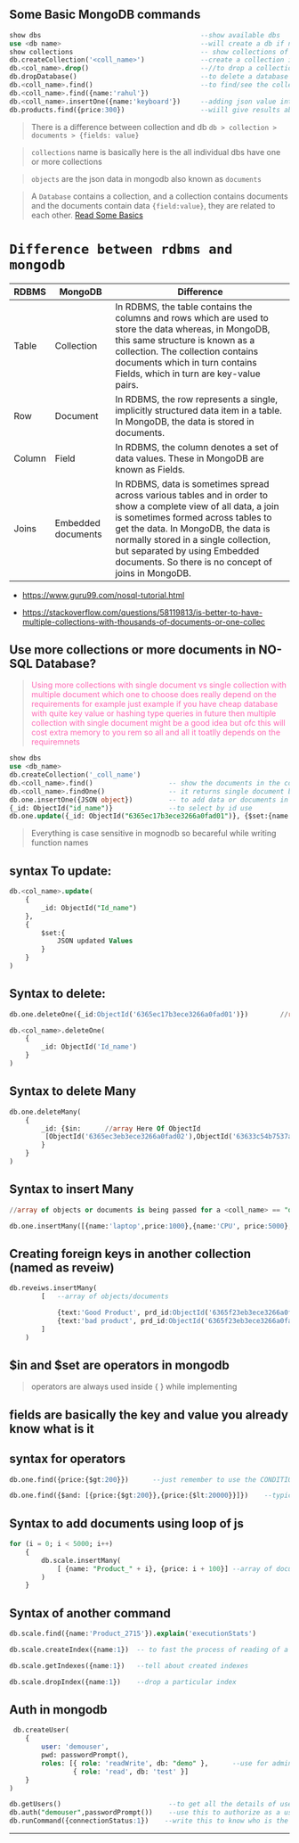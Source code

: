 ## Some Basic MongoDB commands
```SQL
show dbs                                        --show available dbs 
use <db name>                                   --will create a db if not availabe otherwise switched
show collections                                -- show collections of that db
db.createCollection('<coll_name>')              --create a collection in the database
db.<col_name>.drop()		                    --//to drop a collection
db.dropDatabase()                               --to delete a database 
db.<coll_name>.find()                           --to find/see the collection specified/all data  
db.<coll_name>.find({name:'rahul'})  
db.<coll_name>.insertOne({name:'keyboard'})		--adding json value into collection as a document
db.products.find({price:300})		            --wiill give results about the document objects which have price value 300
```

> There is a difference between collection and db 
`db > collection > documents > {fields: value} `
 
> `collections` name is basically here is the all individual dbs have one or more collections 

> `objects` are the json data in mongodb also known as `documents`

> A `Database` contains a collection, and a collection contains documents and the documents contain data `{field:value}`, they are related to each other. 
[Read Some Basics](https://www.guru99.com/what-is-mongodb.html)


# `Difference between rdbms and mongodb`

| RDBMS	    | MongoDB	         |    Difference
|-----------|--------------------|-----------------------------------------
| Table	    | Collection	     |    In RDBMS, the table contains the columns and rows which are used to store the data whereas, in MongoDB, this same structure is known as a collection. The collection contains documents which in turn contains Fields, which in turn are key-value pairs.
| Row	    | Document	         |    In RDBMS, the row represents a single, implicitly structured data item in a table. In MongoDB, the data is stored in documents.
| Column    | Field	             |    In RDBMS, the column denotes a set of data values. These in MongoDB are known as Fields.
| Joins	    | Embedded documents |	  In RDBMS, data is sometimes spread across various tables and in order to show a complete view of all data, a join is sometimes formed across tables to get the data. In MongoDB, the data is normally stored in a single collection, but separated by using Embedded documents. So there is no concept of joins in MongoDB.

- https://www.guru99.com/nosql-tutorial.html

- https://stackoverflow.com/questions/58119813/is-better-to-have-multiple-collections-with-thousands-of-documents-or-one-collec

## Use more collections or more documents in NO-SQL Database?
> <p style="color:hotpink;">Using more collections with single document vs single collection with multiple document which one to choose does really depend on the requirements for example just example if you have cheap database with quite key value or hashing type queries in future then multiple collection with single document might be a good idea but ofc this will cost extra memory to you rem so all and all it toatlly depends on the requiremnets </p>

```SQL
show dbs
use <db_name>
db.createCollection('_coll_name')
db.<coll_name>.find()		            -- show the documents in the collections and also to filter the results that we need like {price:350}	//it returns multiple documents
db.<coll_name>.findOne() 		        -- it returns single document basically object       //to enter some query inside use {} json in side ()
db.one.insertOne({JSON object})		    -- to add data or documents in the collection
{_id: ObjectId("id_name")}              --to select by id use 
db.one.update({_id: ObjectId("6365ec17b3ece3266a0fad01")}, {$set:{name:'TV', price:200}})   //to update value
```
> Everything is case sensitive in mognodb so becareful while writing function names

## syntax To update:
```SQL
db.<col_name>.update(
    {
        _id: ObjectId("Id_name")
    },
    {
        $set:{
            JSON updated Values
        }
    }
)
```
## Syntax to delete: 
```SQL
db.one.deleteOne({_id:ObjectId('6365ec17b3ece3266a0fad01')})        //real example 

db.<col_name>.deleteOne(
    {
        _id: ObjectId('Id_name')
    }
)

```

## Syntax to delete Many
```SQL
db.one.deleteMany(
    {
        _id: {$in:      //array Here Of ObjectId
         [ObjectId('6365ec3eb3ece3266a0fad02'),ObjectId('63633c54b7537afc507172c6')]
        }
    }
)
```


## Syntax to insert Many
```SQL
//array of objects or documents is being passed for a <coll_name> == "one"

db.one.insertMany([{name:'laptop',price:1000},{name:'CPU', price:5000}, {name:'Monitor', price:1000}])  
```


## Creating foreign keys in another collection (named as reveiw)
```SQL
db.reveiws.insertMany(
        [   --array of objects/documents

            {text:'Good Product', prd_id:ObjectId('6365f23eb3ece3266a0fad05')},     //adding id for foreign key
            {text:'bad product', prd_id:ObjectId('6365f23eb3ece3266a0fad04')}
        ]
    )
```

## $in and $set are operators in mongodb 
> operators are always used inside { } while implementing

## fields are basically the key and value you already know what is it

## syntax for operators
```SQL
db.one.find({price:{$gt:200}})      --just remember to use the CONDITION with the operator inside { }

db.one.find({$and: [{price:{$gt:200}},{price:{$lt:20000}}]})    --typical one just use all condition in array--
```

## Syntax to add documents using loop of js

```SQL
for (i = 0; i < 5000; i++) 
    { 
        db.scale.insertMany(
            [ {name: "Product_" + i}, {price: i + 100}] --array of document value
        ) 
    }
```

## Syntax of another command
```SQL
db.scale.find({name:'Product_2715'}).explain('executionStats')          -- to see the execution details (ex time etc)

db.scale.createIndex({name:1})  -- to fast the process of reading of a particular field values but it hardens write process 

db.scale.getIndexes({name:1})   --tell about created indexes 

db.scale.dropIndex({name:1})    --drop a particular index
```

## Auth in mongodb
```SQL
 db.createUser( 
    { 
        user: 'demouser', 
        pwd: passwordPrompt(), 
        roles: [{ role: 'readWrite', db: "demo" },      --use for admin this -- {role: 'userAdminAnyDatabase', db:'admin}, "readWriteAnyDatabase" --
                { role: 'read', db: 'test' }] 
    }
)
```

```SQL
db.getUsers()                           --to get all the details of users of that database
db.auth("demouser",passwordPrompt())    --use this to authorize as a user
db.runCommand({connectionStatus:1})    --write this to know who is the user and what privilages he have
```


<hr>
